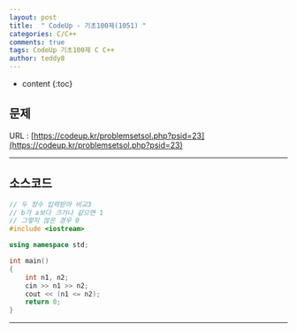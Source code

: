 ```yaml
---
layout: post   
title:  " CodeUp - 기초100제(1051) "
categories: C/C++
comments: true
tags: CodeUp 기초100제 C C++
author: teddy8  
---
```

* content
{:toc}

## 문제
URL : [https://codeup.kr/problemsetsol.php?psid=23](https://codeup.kr/problemsetsol.php?psid=23)

---

## 소스코드
``` cpp
// 두 정수 입력받아 비교3
// b가 a보다 크거나 같으면 1
// 그렇지 않은 경우 0
#include <iostream>

using namespace std;

int main()
{
	int n1, n2;
	cin >> n1 >> n2;
	cout << (n1 <= n2);
	return 0;
}
```

---

